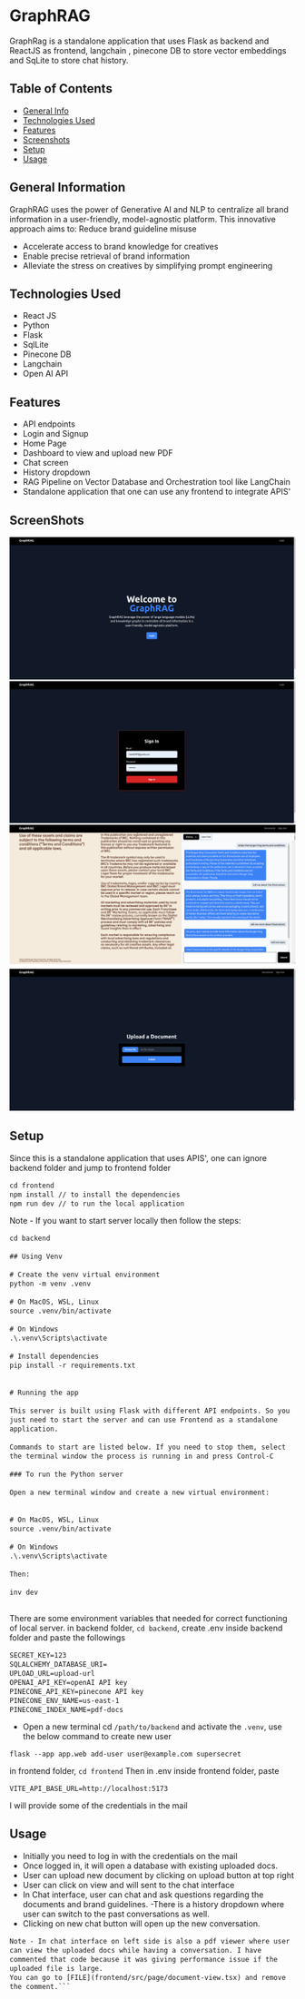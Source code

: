 # GraphRAG
GraphRag is a standalone application that uses Flask as backend and ReactJS as frontend, langchain , pinecone DB to store vector embeddings and SqLite to store chat history.

## Table of Contents
* [General Info](#general-information)
* [Technologies Used](#technologies-used)
* [Features](#features)
* [Screenshots](#screenshots)
* [Setup](#setup)
* [Usage](#usage)


## General Information
GraphRAG uses the power of Generative AI and NLP to centralize all brand information in a user-friendly, model-agnostic platform. This innovative approach aims to:
Reduce brand guideline misuse
- Accelerate access to brand knowledge for creatives
- Enable precise retrieval of brand information
- Alleviate the stress on creatives by simplifying prompt engineering

## Technologies Used
- React JS
- Python 
- Flask
- SqlLite
- Pinecone DB
- Langchain
- Open AI API

## Features
- API endpoints 
- Login and Signup
- Home Page
- Dashboard to view and upload new PDF
- Chat screen
- History dropdown 
- RAG Pipeline on Vector Database and Orchestration tool like LangChain
- Standalone application that one can use any frontend to integrate APIS'

## ScreenShots
<img src="screenshots/1.png" />
<img src="screenshots/2.png" />
<img src="screenshots/3.png" />
<img src="screenshots/4.png" />



## Setup
Since this is a standalone application that uses APIS', one can ignore backend folder and jump to frontend folder
```
cd frontend
npm install // to install the dependencies
npm run dev // to run the local application
```
Note - If you want to start server locally then follow the steps:
```
cd backend

## Using Venv 

# Create the venv virtual environment
python -m venv .venv

# On MacOS, WSL, Linux
source .venv/bin/activate

# On Windows
.\.venv\Scripts\activate

# Install dependencies
pip install -r requirements.txt


# Running the app 

This server is built using Flask with different API endpoints. So you just need to start the server and can use Frontend as a standalone application.

Commands to start are listed below. If you need to stop them, select the terminal window the process is running in and press Control-C

### To run the Python server

Open a new terminal window and create a new virtual environment:


# On MacOS, WSL, Linux
source .venv/bin/activate

# On Windows
.\.venv\Scripts\activate

Then:

inv dev


```

There are some environment variables that needed for correct functioning of local server. 
in backend folder,
```cd backend```,
create .env inside backend folder and paste the followings

```
SECRET_KEY=123
SQLALCHEMY_DATABASE_URI=
UPLOAD_URL=upload-url
OPENAI_API_KEY=openAI API key
PINECONE_API_KEY=pinecone API key
PINECONE_ENV_NAME=us-east-1
PINECONE_INDEX_NAME=pdf-docs
```
- Open a new terminal cd `/path/to/backend` and activate the `.venv`, use the below command to create new user
```
flask --app app.web add-user user@example.com supersecret
```

in frontend folder, 
```cd frontend```
Then in .env inside frontend folder, paste 
```
VITE_API_BASE_URL=http://localhost:5173
```
I will provide some of the credentials in the mail

## Usage
- Initially you need to log in with the credentials on the mail
- Once logged in, it will open a database with existing uploaded docs.
- User can upload new document by clicking on upload button at top right
- User can click on view and will sent to the chat interface
- In Chat interface, user can chat and ask questions regarding the documents and brand guidelines.
-There is a history dropdown where user can switch to the past conversations as well.
-  Clicking on new chat button will open up the new conversation.



```
Note - In chat interface on left side is also a pdf viewer where user can view the uploaded docs while having a conversation. I have commented that code because it was giving performance issue if the uploaded file is large.
You can go to [FILE](frontend/src/page/document-view.tsx) and remove the comment.```




